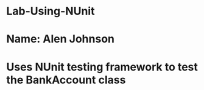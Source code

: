 # Lab-Using-NUnit
# Name: Alen Johnson
# Uses NUnit testing framework to test the BankAccount class
